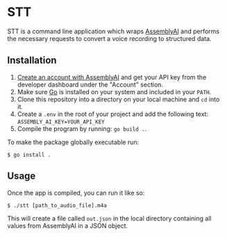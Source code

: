 # STT

STT is a command line application which wraps [AssemblyAI](https://www.assemblyai.com/)
and performs the necessary requests to convert a voice recording to structured data.

## Installation

1. [Create an account with AssemblyAI](https://app.assemblyai.com/) and get your API key from the developer dashboard under the "Account" section.
1. Make sure [Go](https://go.dev/dl/) is installed on your system and included in your `PATH`.
1. Clone this repository into a directory on your local machine and `cd` into it.
1. Create a `.env` in the root of your project and add the following text: `ASSEMBLY_AI_KEY=YOUR_API_KEY`
1. Compile the program by running: `go build .`.

To make the package globally executable run:

`$ go install .`

## Usage

Once the app is compiled, you can run it like so:

`$ ./stt [path_to_audio_file].m4a`

This will create a file called `out.json` in the local directory containing all values from AssemblyAI in a JSON object.

